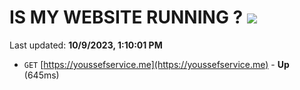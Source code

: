 # IS MY WEBSITE RUNNING ? [![](https://img.shields.io/static/v1?label=Sponsor&message=%E2%9D%A4&logo=GitHub&color=%23fe8e86)](https://github.com/sponsors/<username>)

Last updated: **10/9/2023, 1:10:01 PM**

- `GET` [https://youssefservice.me](https://youssefservice.me) - **Up** (645ms)
